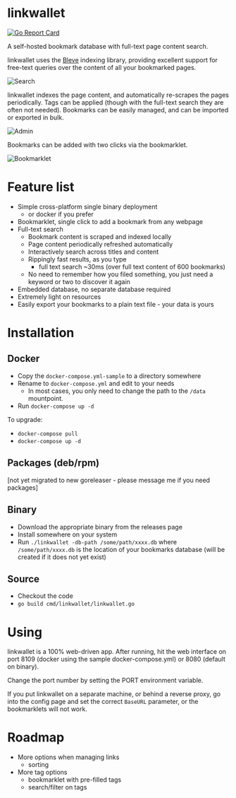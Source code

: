 
# linkwallet

[![Go Report Card](https://goreportcard.com/badge/github.com/tardisx/linkwallet)](https://goreportcard.com/report/github.com/tardisx/linkwallet)

A self-hosted bookmark database with full-text page content search.

linkwallet uses the [Bleve](https://blevesearch.com) indexing library, providing
excellent support for free-text queries over the content of all your bookmarked
pages.

![Search][screenshot_search]

linkwallet indexes the page content, and automatically re-scrapes the pages
periodically. Tags can be applied (though with the full-text search they are
often not needed). Bookmarks can be easily managed, and can be imported or
exported in bulk.

![Admin][screenshot_admin]

Bookmarks can be added with two clicks via the bookmarklet.

![Bookmarklet][screenshot_bookmarklet]

# Feature list

* Simple cross-platform single binary deployment
  * or docker if you prefer
* Bookmarklet, single click to add a bookmark from any webpage
* Full-text search
  * Bookmark content is scraped and indexed locally
  * Page content periodically refreshed automatically
  * Interactively search across titles and content
  * Rippingly fast results, as you type
    * full text search ~30ms (over full text content of 600 bookmarks)
  * No need to remember how you filed something, you just need a keyword
    or two to discover it again
* Embedded database, no separate database required
* Extremely light on resources
* Easily export your bookmarks to a plain text file - your data is yours

# Installation

## Docker

* Copy the `docker-compose.yml-sample` to a directory somewhere
* Rename to `docker-compose.yml` and edit to your needs
  * In most cases, you only need to change the path to the `/data`
    mountpoint.
* Run `docker-compose up -d`

To upgrade:

* `docker-compose pull`
* `docker-compose up -d`

## Packages (deb/rpm)

[not yet migrated to new goreleaser - please message me if you need packages]

## Binary

* Download the appropriate binary from the releases page
* Install somewhere on your system
* Run `./linkwallet -db-path /some/path/xxxx.db` where `/some/path/xxxx.db`
  is the location of your bookmarks database (will be created if it does not yet exist)

## Source

* Checkout the code
* `go build cmd/linkwallet/linkwallet.go`

# Using

linkwallet is a 100% web-driven app. After running, hit the web interface
on port 8109 (docker using the sample docker-compose.yml) or 8080 (default
on binary).

Change the port number by setting the PORT environment variable.

If you put linkwallet on a separate machine, or behind a reverse proxy,
go into the config page and set the correct `BaseURL` parameter, or the bookmarklets
will not work.

# Roadmap

* More options when managing links
  * sorting
* More tag options
  * bookmarklet with pre-filled tags
  * search/filter on tags

[screenshot_search]: https://raw.githubusercontent.com/tardisx/linkwallet/main/screenshot_search.png
[screenshot_admin]: https://raw.githubusercontent.com/tardisx/linkwallet/main/screenshot_admin.png
[screenshot_bookmarklet]: https://raw.githubusercontent.com/tardisx/linkwallet/main/screenshot_bookmarklet.png

